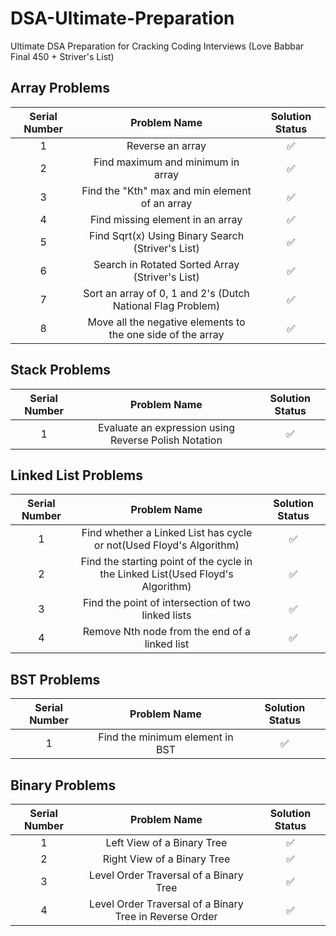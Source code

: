 # DSA-Ultimate-Preparation
Ultimate DSA Preparation for Cracking Coding Interviews (Love Babbar Final 450 + Striver's List)

## Array Problems

| Serial Number  | Problem Name              | Solution Status|
| :---:          |     :---:                 |       :---:    |
| 1              | Reverse an array          | ✅             | 
| 2              | Find maximum and minimum in array | ✅             |
| 3              | Find the "Kth" max and min element of an array | ✅|
| 4              | Find missing element in an array | ✅|
| 5              | Find Sqrt(x) Using Binary Search (Striver's List)| ✅|
| 6              | Search in Rotated Sorted Array (Striver's List)| ✅|
| 7              | Sort an array of 0, 1 and 2's (Dutch National Flag Problem)| ✅|
| 8              | Move all the negative elements to the one side of the array| ✅|

## Stack Problems
| Serial Number  | Problem Name              | Solution Status|
| :---:          |     :---:                 |       :---:    |
| 1              | Evaluate an expression using Reverse Polish Notation | ✅             | 

## Linked List Problems
| Serial Number  | Problem Name              | Solution Status|
| :---:          |     :---:                 |       :---:    |
| 1              | Find whether a Linked List has cycle or not(Used Floyd's Algorithm) | ✅             | 
| 2              | Find the starting point of the cycle in the Linked List(Used Floyd's Algorithm) | ✅             | 
| 3              | Find the point of intersection of two linked lists | ✅             | 
| 4              | Remove Nth node from the end of a linked list | ✅             | 

## BST Problems
| Serial Number  | Problem Name              | Solution Status|
| :---:          |     :---:                 |       :---:    |
| 1              | Find the minimum element in BST | ✅             | 

## Binary Problems
| Serial Number  | Problem Name              | Solution Status|
| :---:          |     :---:                 |       :---:    |
| 1              | Left View of a Binary Tree | ✅             | 
| 2              | Right View of a Binary Tree | ✅             | 
| 3              | Level Order Traversal of a Binary Tree | ✅             | 
| 4              | Level Order Traversal of a Binary Tree in Reverse Order| ✅             | 
